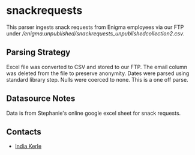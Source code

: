 # snackrequests

This parser ingests snack requests from Enigma employees via our FTP under _/enigma.unpublished/snackrequests_unpublishedcollection2.csv_. 

## Parsing Strategy

Excel file was converted to CSV and stored to our FTP. The email column was deleted from the file to preserve anonymity. Dates were parsed using standard library step. Nulls were coerced to none. This is a one off parse. 

## Datasource Notes

Data is from Stephanie's online google excel sheet for snack requests. 

## Contacts

* [India Kerle](india.kerle@enigma.com)
